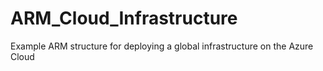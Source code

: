 # ARM_Cloud_Infrastructure
Example ARM structure for deploying a global infrastructure on the Azure Cloud
